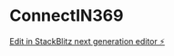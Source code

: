 # ConnectIN369

[Edit in StackBlitz next generation editor ⚡️](https://stackblitz.com/~/github.com/hackcode369/ConnectIN369)
